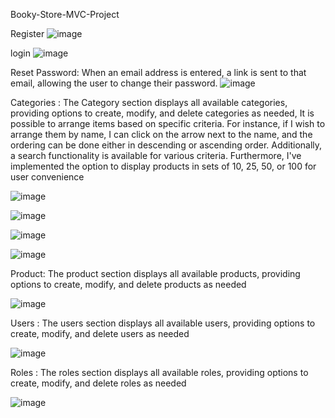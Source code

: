 Booky-Store-MVC-Project

Register 
![image](https://github.com/AmanyAbd5/Booky-Store-MVC-Project/assets/92439170/2018a36f-db89-4991-b5a4-235a71e0c9e0)

login 
![image](https://github.com/AmanyAbd5/Booky-Store-MVC-Project/assets/92439170/7da361fd-6215-4a26-9dc4-a65bd530da96)

Reset Password: When an email address is entered, a link is sent to that email, allowing the user to change their password.
![image](https://github.com/AmanyAbd5/Booky-Store-MVC-Project/assets/92439170/d03c6f3e-f631-432d-993a-18cd44752b55)


Categories : The Category section displays all available categories, providing options to create, modify, and delete categories as needed, It is possible to arrange items based on specific criteria. For instance, if I wish to arrange them by name, I can click on the arrow next to the name, and the ordering can be done either in descending or ascending order. Additionally, a search functionality is available for various criteria. Furthermore, I've implemented the option to display products in sets of 10, 25, 50, or 100 for user convenience

![image](https://github.com/AmanyAbd5/Booky-Store-MVC-Project/assets/92439170/74366290-7eab-40d1-b65b-159ad369b27a)

![image](https://github.com/AmanyAbd5/Booky-Store-MVC-Project/assets/92439170/19e5c05d-5260-44d3-b724-0cc81eba6e0f)

![image](https://github.com/AmanyAbd5/Booky-Store-MVC-Project/assets/92439170/397f7988-ed4c-40a0-ab2b-acb60a6275b2)

![image](https://github.com/AmanyAbd5/Booky-Store-MVC-Project/assets/92439170/8d801fc2-3fa3-4550-9dbb-2225d8bb044a)

Product: The product section displays all available products, providing options to create, modify, and delete products as needed

![image](https://github.com/AmanyAbd5/Booky-Store-MVC-Project/assets/92439170/b5ba8689-1337-4cc3-833f-5200c27ece63)

Users : The users section displays all available users, providing options to create, modify, and delete users as needed

![image](https://github.com/AmanyAbd5/Booky-Store-MVC-Project/assets/92439170/ae8cb7ba-1291-45a6-9cd1-dd93dbbf805c)

Roles : The roles section displays all available roles, providing options to create, modify, and delete roles as needed

![image](https://github.com/AmanyAbd5/Booky-Store-MVC-Project/assets/92439170/6306bbe2-119c-45b3-8dd7-ceb426c71de5)







